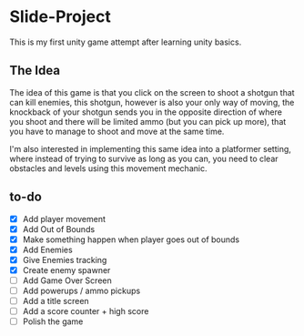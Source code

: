 # Slide-Project

This is my first unity game attempt after learning unity basics.


## The Idea

The idea of this game is that you click on the screen to shoot a shotgun that can kill enemies, this shotgun, however is also your only way of moving,
the knockback of your shotgun sends you in the opposite direction of where you shoot and there will be limited ammo (but you can pick up more), that you
have to manage to shoot and move at the same time.

I'm also interested in implementing this same idea into a platformer setting, where instead of trying to survive as long as you can, you need to clear obstacles and levels using this movement mechanic.






## to-do

- [X] Add player movement
- [X] Add Out of Bounds
- [X] Make something happen when player goes out of bounds
- [X] Add Enemies
- [X] Give Enemies tracking
- [X] Create enemy spawner
- [ ] Add Game Over Screen
- [ ] Add powerups / ammo pickups
- [ ] Add a title screen
- [ ] Add a score counter + high score
- [ ] Polish the game
